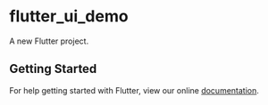 # flutter_ui_demo

A new Flutter project.

## Getting Started

For help getting started with Flutter, view our online
[documentation](http://flutter.io/).
